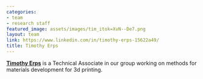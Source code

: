 ```yaml
---
categories:
- team
- research staff
featured_image: assets/images/tim_itok=XvN--De7.png
layout: team
link: https://www.linkedin.com/in/timothy-erps-15622a49/
title: Timothy Erps
---
```


**[Timothy Erps](https://www.linkedin.com/in/timothy-erps-15622a49/)** is a Technical Associate in our group working on methods for materials development for 3d printing.